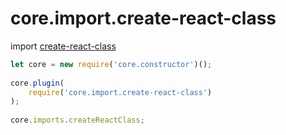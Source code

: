 # core.import.create-react-class

import <a href="https://www.npmjs.com/package/create-react-class">create-react-class</a>

```js
let core = new require('core.constructor')();
 
core.plugin(
    require('core.import.create-react-class')
);
 
core.imports.createReactClass; 
```
